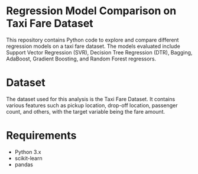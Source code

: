 # Regression Model Comparison on Taxi Fare Dataset
This repository contains Python code to explore and compare different regression models on a taxi fare dataset. The models evaluated include Support Vector Regression (SVR), Decision Tree Regression (DTR), Bagging, AdaBoost, Gradient Boosting, and Random Forest regressors.

# Dataset
The dataset used for this analysis is the Taxi Fare Dataset. It contains various features such as pickup location, drop-off location, passenger count, and others, with the target variable being the fare amount.


# Requirements

* Python 3.x
* scikit-learn
* pandas
